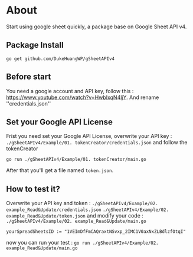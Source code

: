 # About
Start using google sheet quickly, a package base on Google Sheet API v4.


## Package Install
```
go get github.com/DukeHuangWP/gSheetAPIv4
```

## Before start
You need a google account and API key,
follow this : https://www.youtube.com/watch?v=HwbIxqN4ljY.
And rename ''credentials.json''

## Set your Google API License
Frist you need set your Google API License,
overwrite your API key :
``./gSheetAPIv4/Example/01. tokenCreator/credentials.json``
and follow the tokenCreator
```
go run ./gSheetAPIv4/Example/01. tokenCreator/main.go
```
After that you'll get a file named ``token.json``.

## How to test it?
Overwrite your API key and token :
``./gSheetAPIv4/Example/02. example_Read&Update/credentials.json``
``./gSheetAPIv4/Example/02. example_Read&Update/token.json``
and modify your code :
``./gSheetAPIv4/Example/02. example_Read&Update/main.go``
```
yourSpreadSheetsID := "1VEImDfFmCAQraxtNSvxp_2IMC1V0axNxZLBdlzfOtqI"
```

now you can run your test :
``go run ./gSheetAPIv4/Example/02. example_Read&Update/main.go``




